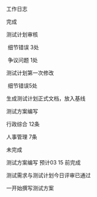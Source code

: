 工作日志

完成 

测试计划审核

​	细节错误 3处

​	争议问题 1处

测试计划第一次修改

​	细节错误5处

生成测试计划正式文档，放入基线

测试方案编写

行政综合 12条

人事管理 7条

未完成

测试方案编写 预计03 15 前完成

测试需求与测试计划今日评审已通过

一开始撰写测试方案

